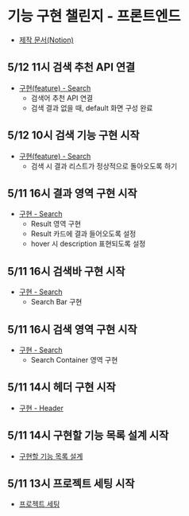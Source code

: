 # 기능 구현 챌린지 - 프론트엔드

- [제작 문서(Notion)](https://time-map.notion.site/Techeer-5ecace250f2344e9a1e2a5cde3c64ffa?pvs=4)

## 5/12 11시 검색 추천 API 연결

- [구현(feature) - Search](https://time-map.notion.site/feature-Search-e40e36aaded34919b68882095e69d3cf?pvs=4)
  - 검색어 추천 API 연결
  - 검색 결과 없을 때, default 화면 구성 완료

## 5/12 10시 검색 기능 구현 시작

- [구현(feature) - Search](https://time-map.notion.site/feature-Search-e40e36aaded34919b68882095e69d3cf?pvs=4)
  - 검색 시 결과 리스트가 정상적으로 돌아오도록 하기

## 5/11 16시 결과 영역 구현 시작

- [구현 - Search](https://time-map.notion.site/Search-122dee3264194e9cb82c642a5cf2d99f?pvs=4)
  - Result 영역 구현
  - Result 카드에 결과 들어오도록 설정
  - hover 시 description 표현되도록 설정

## 5/11 16시 검색바 구현 시작

- [구현 - Search](https://time-map.notion.site/Search-122dee3264194e9cb82c642a5cf2d99f?pvs=4)
  - Search Bar 구현

## 5/11 16시 검색 영역 구현 시작

- [구현 - Search](https://time-map.notion.site/Search-122dee3264194e9cb82c642a5cf2d99f?pvs=4)
  - Search Container 영역 구현

## 5/11 14시 헤더 구현 시작

- [구현 - Header](https://time-map.notion.site/Header-7806999c8eae4d4faae67c3d09c60737?pvs=4)

## 5/11 14시 구현할 기능 목록 설계 시작

- [구현할 기능 목록 설계](https://time-map.notion.site/884a57dbcdd24e30815021488287e77f?pvs=4)

## 5/11 13시 프로젝트 세팅 시작

- [프로젝트 세팅](https://time-map.notion.site/d31c8754ba6740e5b5deb2ce37cce29c?pvs=4)
